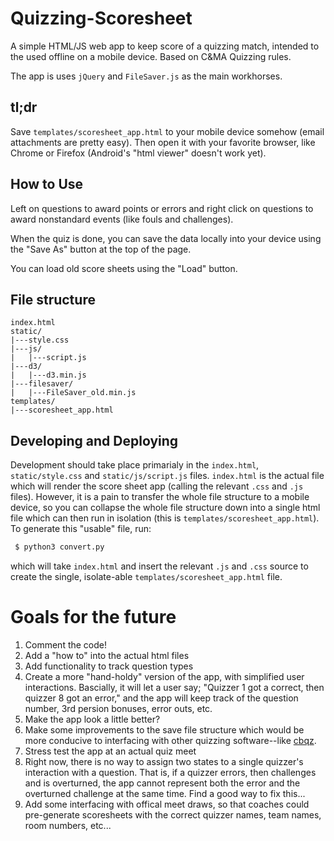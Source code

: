 # Quizzing-Scoresheet
A simple HTML/JS web app to keep score of a quizzing match, intended to the used offline on a mobile device. Based on C&MA Quizzing rules.

The app is uses `jQuery` and `FileSaver.js` as the main workhorses.

## tl;dr
Save `templates/scoresheet_app.html` to your mobile device somehow (email attachments are pretty easy). Then open it with your favorite browser, like Chrome or Firefox (Android's "html viewer" doesn't work yet).

## How to Use
Left on questions to award points or errors and right click on questions to award nonstandard events (like fouls and challenges).

When the quiz is done, you can save the data locally into your device using the "Save As" button at the top of the page.

You can load old score sheets using the "Load" button.

## File structure
```
index.html
static/
|---style.css
|---js/
|   |---script.js
|---d3/
|   |---d3.min.js
|---filesaver/
|   |---FileSaver_old.min.js
templates/
|---scoresheet_app.html
```
## Developing and Deploying
Development should take place primarialy in the `index.html`, `static/style.css` and `static/js/script.js` files. `index.html` is the actual file which will render the score sheet app (calling the relevant `.css` and `.js` files). However, it is a pain to transfer the whole file structure to a mobile device, so you can collapse the whole file structure down into a single html file which can then run in isolation (this is `templates/scoresheet_app.html`). To generate this "usable" file, run:
```bash
 $ python3 convert.py
 ```
 which will take `index.html` and insert the relevant `.js` and `.css` source to create the single, isolate-able `templates/scoresheet_app.html` file.

 # Goals for the future
 1) Comment the code!
 2) Add a "how to" into the actual html files
 3) Add functionality to track question types
 4) Create a more "hand-holdy" version of the app, with simplified user interactions. Bascially, it will let a user say; "Quizzer 1 got a correct, then quizzer 8 got an error," and the app will keep track of the question number, 3rd persion bonuses, error outs, etc.
 5) Make the app look a little better?
 6) Make some improvements to the save file structure which would be more conducive to interfacing with other quizzing software--like [cbqz](https://github.com/gryphonshafer/cbqz).
 7) Stress test the app at an actual quiz meet
 8) Right now, there is no way to assign two states to a single quizzer's interaction with a question. That is, if a quizzer errors, then challenges and is overturned, the app cannot represent both the error and the overturned challenge at the same time. Find a good way to fix this...
 9) Add some interfacing with offical meet draws, so that coaches could pre-generate scoresheets with the correct quizzer names, team names, room numbers, etc...
